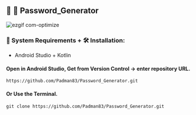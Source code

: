 ## 🤖 📱 Password_Generator

![ezgif com-optimize](https://user-images.githubusercontent.com/45048950/91485360-55048f00-e8dd-11ea-8704-e721a4cd89e5.gif)

### 🧰 System Requirements + 🛠️ Installation:

* Android Studio + Kotlin

#### Open in Android Studio, Get from Version Control -> enter repository URL.

```
https://github.com/Padman83/Password_Generator.git
```

#### Or Use the Terminal.

```
git clone https://github.com/Padman83/Password_Generator.git

